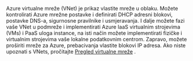 Azure virtualne mreže (VNet) je prikaz vlastite mreže u oblaku. Možete kontrolirati Azure mrežne postavke i definirati DHCP adresni blokovi, postavke DNS-a, sigurnosne pravilnike i usmjeravanja. I dalje možete fazi vaše VNet u podmreže i implementirati Azure IaaS virtualnim strojevima (VMs) i PaaS uloga instance, na isti način možete implementirati fizičke i virtualnim strojevima vaše lokalne podatkovnim centrom. Zapravo, možete proširiti mreže za Azure, prebacivanja vlastite blokovi IP adresa. Ako niste upoznati s VNets, pročitajte [Pregled virtualne mreže](../articles/virtual-network/virtual-networks-overview.md) .

